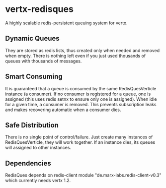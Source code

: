 vertx-redisques
===============

A highly scalable redis-persistent queuing system for vertx.

Dynamic Queues
--------------

They are stored as redis lists, thus created only when needed and removed when empty. 
There is nothing left even if you just used thousands of queues with thousands of messages.

Smart Consuming
---------------

It is guaranteed that a queue is consumed by the same RedisQuesVerticle instance (a consumer). 
If no consumer is registered for a queue, one is assigned (this uses redis setnx to ensure only one is assigned). 
When idle for a given time, a consumer is removed. This prevents subscription leaks and makes recovering automatic
when a consumer dies.

Safe Distribution
-----------------

There is no single point of control/failure. Just create many instances of RedisQuesVerticle, they will work together. 
If an instance dies, its queues will assigned to other instances.

Dependencies
------------

RedisQues depends on redis-client module "de.marx-labs.redis-client-v0.3" which currently needs vertx 1.2.
